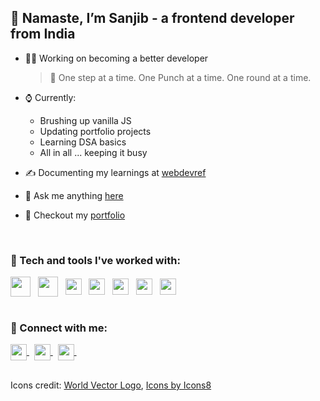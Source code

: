 <div align="left">
  
<h2>🙏 Namaste, I’m Sanjib - a frontend developer from India</h2>

- 👨‍💻 Working on becoming a better developer 
  
  <blockquote>
    🥊 One step at a time. One Punch at a time. One round at a time.
  </blockquote>
  
- ⌚ Currently:
    - Brushing up vanilla JS
    - Updating portfolio projects
    - Learning DSA basics
    - All in all ... keeping it busy
- ✍ Documenting my learnings at [webdevref](https://webdevref.vercel.app/)
- 📣 Ask me anything [here](https://github.com/sanjibdey104/sanjibdey104/issues)
- 🦄 Checkout my [portfolio](https://sanjibkumardey.vercel.app/)

<br/>

### 🧰 Tech and tools I've worked with:

<div>
<img align="center" width="32px" src="https://img.icons8.com/color/48/000000/html-5--v1.png" /> &nbsp;
<img align="center" width="32px" src="https://img.icons8.com/color/48/000000/css3.png" /> &nbsp;
<span><img align="center" width="26px" src="https://cdn.worldvectorlogo.com/logos/logo-javascript.svg"></span> &nbsp;
<img align="center" width="26px" src="https://cdn.worldvectorlogo.com/logos/sass-1.svg" /> &nbsp;
<img align="center" width="26px" src="https://cdn.worldvectorlogo.com/logos/react-2.svg" /> &nbsp;
<img align="center" width="26px" src="https://cdn.worldvectorlogo.com/logos/graphql.svg" /> &nbsp;
<img align="center" width="26px" src="https://cdn.worldvectorlogo.com/logos/next-js.svg" />
</div>

<br/>

### 🧲 Connect with me: 

<a href="https://www.linkedin.com/in/sanjib-kumar-dey-359984130/">
  <img align="center" width="26px" src="https://cdn.worldvectorlogo.com/logos/linkedin-icon-2.svg" />
  </a> &nbsp;
<a href="https://twitter.com/Sanjib_104">
  <img align="center" width="26px" src="https://cdn.worldvectorlogo.com/logos/twitter-6.svg" />
  </a> &nbsp;
<a className="mail" href="mailto:sanjibdey.dey4@gmail.com">
  <img align="center" width="26px" src="https://cdn.worldvectorlogo.com/logos/official-gmail-icon-2020-.svg" />
  </a> &nbsp;

<br/>
<br/>
  
Icons credit: 
<a href="https://worldvectorlogo.com/">World Vector Logo</a>, <a href="https://icons8.com/icon/">Icons by Icons8</a>
  
</div>
